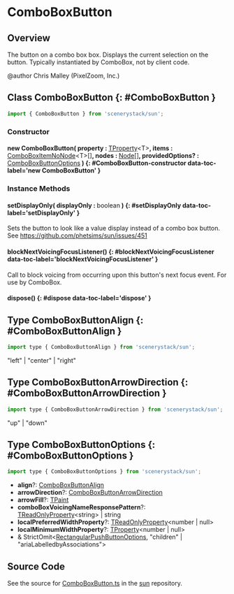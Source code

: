 # ComboBoxButton

## Overview

The button on a combo box box.  Displays the current selection on the button.
Typically instantiated by ComboBox, not by client code.

@author Chris Malley (PixelZoom, Inc.)

## Class ComboBoxButton {: #ComboBoxButton }


```js
import { ComboBoxButton } from 'scenerystack/sun';
```
### Constructor

#### new ComboBoxButton( property : <span style="font-weight: 400;">[TProperty](../axon/TProperty.md)&lt;T&gt;</span>, items : <span style="font-weight: 400;">[ComboBoxItemNoNode](../sun/ComboBox.md#ComboBoxItemNoNode)&lt;T&gt;[]</span>, nodes : <span style="font-weight: 400;">[Node](../scenery/Node.md)[]</span>, providedOptions? : <span style="font-weight: 400;">[ComboBoxButtonOptions](../sun/ComboBoxButton.md#ComboBoxButtonOptions)</span> ) {: #ComboBoxButton-constructor data-toc-label='new ComboBoxButton' }

### Instance Methods

#### setDisplayOnly( displayOnly : <span style="font-weight: 400;"><span style="color: hsla(calc(var(--md-hue) + 180deg),80%,40%,1);">boolean</span></span> ) {: #setDisplayOnly data-toc-label='setDisplayOnly' }

Sets the button to look like a value display instead of a combo box button.
See https://github.com/phetsims/sun/issues/451

#### blockNextVoicingFocusListener() {: #blockNextVoicingFocusListener data-toc-label='blockNextVoicingFocusListener' }

Call to block voicing from occurring upon this button's next focus event.
For use by ComboBox.

#### dispose() {: #dispose data-toc-label='dispose' }



## Type ComboBoxButtonAlign {: #ComboBoxButtonAlign }


```js
import type { ComboBoxButtonAlign } from 'scenerystack/sun';
```


"left" | "center" | "right"



## Type ComboBoxButtonArrowDirection {: #ComboBoxButtonArrowDirection }


```js
import type { ComboBoxButtonArrowDirection } from 'scenerystack/sun';
```


"up" | "down"



## Type ComboBoxButtonOptions {: #ComboBoxButtonOptions }


```js
import type { ComboBoxButtonOptions } from 'scenerystack/sun';
```


- **align**?: [ComboBoxButtonAlign](../sun/ComboBoxButton.md#ComboBoxButtonAlign)
- **arrowDirection**?: [ComboBoxButtonArrowDirection](../sun/ComboBoxButton.md#ComboBoxButtonArrowDirection)
- **arrowFill**?: [TPaint](../scenery/TPaint.md)
- **comboBoxVoicingNameResponsePattern**?: [TReadOnlyProperty](../axon/TReadOnlyProperty.md)&lt;<span style="color: hsla(calc(var(--md-hue) + 180deg),80%,40%,1);">string</span>&gt; | <span style="color: hsla(calc(var(--md-hue) + 180deg),80%,40%,1);">string</span>
- **localPreferredWidthProperty**?: [TReadOnlyProperty](../axon/TReadOnlyProperty.md)&lt;<span style="color: hsla(calc(var(--md-hue) + 180deg),80%,40%,1);">number</span> | <span style="color: hsla(calc(var(--md-hue) + 180deg),80%,40%,1);">null</span>&gt;
- **localMinimumWidthProperty**?: [TProperty](../axon/TProperty.md)&lt;<span style="color: hsla(calc(var(--md-hue) + 180deg),80%,40%,1);">number</span> | <span style="color: hsla(calc(var(--md-hue) + 180deg),80%,40%,1);">null</span>&gt;
- &amp; StrictOmit&lt;[RectangularPushButtonOptions](../sun/RectangularPushButton.md#RectangularPushButtonOptions), "children" | "ariaLabelledbyAssociations"&gt;




## Source Code

See the source for [ComboBoxButton.ts](https://github.com/phetsims/sun/blob/main/js/ComboBoxButton.ts) in the [sun](https://github.com/phetsims/sun) repository.
